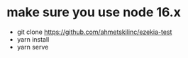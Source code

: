 # make sure you use node 16.x

- git clone https://github.com/ahmetskilinc/ezekia-test
- yarn install
- yarn serve
